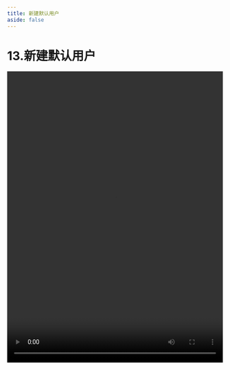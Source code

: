 ```yaml
---
title: 新建默认用户
aside: false
---
```


# 13.新建默认用户

<video autoplay src="http://qn.chinavanes.com/nodejs/module-11/13.新建默认用户.mp4" controls controlsList="nodownload" width="100%" height="680"/>

